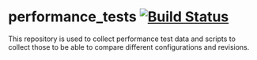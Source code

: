 performance_tests [![Build Status](https://travis-ci.org/STEllAR-GROUP/performance_tests.png?branch=master)](https://travis-ci.org/STEllAR-GROUP/performance_tests)
=================

This repository is used to collect performance test data and scripts to collect those to be able to compare different configurations and revisions.
